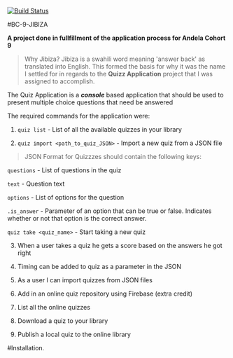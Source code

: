 [![Build Status](https://travis-ci.org/Kimanicodes/bc-9-jibiza.svg?branch=dev)](https://travis-ci.org/Kimanicodes/bc-9-jibiza)

#BC-9-JIBIZA

**A project done in fullfillment of the application process for Andela Cohort 9**

>Why Jibiza? 
Jibiza is a swahili word meaning 'answer back' as translated into English. This formed the basis for why it was the name I settled for in regards to the **Quizz Application** project that I was assigned to accomplish.

The Quiz Application is a ***console*** based application that should be used to present multiple choice questions that need be answered 

The required commands for the application were:

1. `quiz list` - List of all the available quizzes in your library

2. `quiz import <path_to_quiz_JSON>` - Import a new quiz from a JSON file

> JSON Format for Quizzzes should contain the following keys: 

`questions` - List of questions in the quiz

`text` - Question text

`options` - List of options for the question

`.is_answer` - Parameter of an option that can be true or false. Indicates whether or not that option is the correct answer.

`quiz take <quiz_name>` - Start taking a new quiz

3. When a user takes a quiz he gets a score based on the answers he got right

4. Timing can be added to quiz as a parameter in the JSON

5. As a user I can import quizzes from JSON files

6. Add in an online quiz repository using Firebase (extra credit)

7. List all the online quizzes

8. Download a quiz to your library

9. Publish a local quiz to the online library

#Installation.